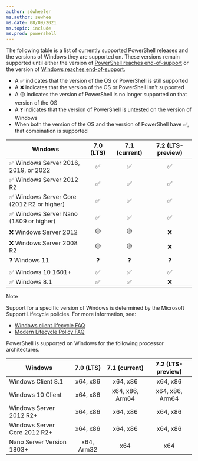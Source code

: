 ```yaml
---
author: sdwheeler
ms.author: sewhee
ms.date: 08/09/2021
ms.topic: include
ms.prod: powershell
---
```

The following table is a list of currently supported PowerShell releases and the versions of
Windows they are supported on. These versions remain supported until either the version of
[PowerShell reaches end-of-support][lifecycle] or the version of
[Windows reaches end-of-support][eol-windows].

- A &#x2705; indicates that the version of the OS or PowerShell is still supported
- A &#x274c; indicates that the version of the OS or PowerShell isn't supported
- A &#x1f7e1; indicates the version of PowerShell is no longer supported on that version of the OS
- A &#x2753; indicates that the version of PowerShell is untested on the version of Windows
- When both the version of the OS and the version of PowerShell have &#x2705;, that combination is
  supported

|                     Windows                      | 7.0 (LTS) | 7.1 (current) | 7.2 (LTS-preview) |
| ------------------------------------------------ | :-------: | :-----------: | :---------------: |
| &#x2705; Windows Server 2016, 2019, or 2022      | &#x2705;  |   &#x2705;    |     &#x2705;      |
| &#x2705; Windows Server 2012 R2                  | &#x2705;  |   &#x2705;    |     &#x2705;      |
| &#x2705; Windows Server Core (2012 R2 or higher) | &#x2705;  |   &#x2705;    |     &#x2705;      |
| &#x2705; Windows Server Nano (1809 or higher)    | &#x2705;  |   &#x2705;    |     &#x2705;      |
| &#x274c; Windows Server 2012                     | &#x1f7e1; |   &#x1f7e1;   |     &#x274c;      |
| &#x274c; Windows Server 2008 R2                  | &#x1f7e1; |   &#x1f7e1;   |     &#x274c;      |
| &#x2753; Windows 11                              | &#x2753;  |   &#x2753;    |     &#x2753;      |
| &#x2705; Windows 10 1601+                        | &#x2705;  |   &#x2705;    |     &#x2705;      |
| &#x2705; Windows 8.1                             | &#x2705;  |   &#x2705;    |     &#x274c;      |

> [!NOTE]
> Support for a specific version of Windows is determined by the Microsoft Support Lifecycle
> policies. For more information, see:
>
> - [Windows client lifecycle FAQ][client-faq]
> - [Modern Lifecycle Policy FAQ][modern]

PowerShell is supported on Windows for the following processor architectures.

|           Windows            | 7.0 (LTS)  |  7.1 (current)  | 7.2 (LTS-preview) |
| ---------------------------- | :--------: | :-------------: | :---------------: |
| Windows Client 8.1           |  x64, x86  |    x64, x86     |     x64, x86      |
| Windows 10 Client            |  x64, x86  | x64, x86, Arm64 |  x64, x86, Arm64  |
| Windows Server 2012 R2+      |  x64, x86  |    x64, x86     |     x64, x86      |
| Windows Server Core 2012 R2+ |  x64, x86  |    x64, x86     |     x64, x86      |
| Nano Server Version 1803+    | x64, Arm32 |       x64       |        x64        |

[lifecycle]: /powershell/scripting/install/powershell-support-lifecycle
[eol-windows]: /lifecycle/products/?terms=Windows%20Server&products=windows
[client-faq]: /lifecycle/faq/windows
[modern]: /lifecycle/policies/modern

